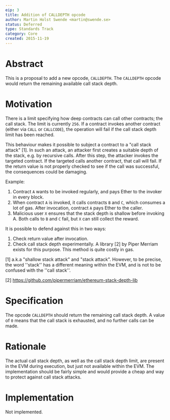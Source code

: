 ```yaml
---
eip: 3
title: Addition of CALLDEPTH opcode
author: Martin Holst Swende <martin@swende.se>
status: Deferred
type: Standards Track
category: Core
created: 2015-11-19
---
```


# Abstract

This is a proposal to add a new opcode, `CALLDEPTH`. The `CALLDEPTH` opcode would return the remaining available call stack depth.

# Motivation

There is a limit specifying how deep contracts can call other contracts; the call stack. The limit is currently `256`. If a contract invokes another contract (either via `CALL` or `CALLCODE`), the operation will fail if the call stack depth limit has been reached.

This behaviour makes it possible to subject a contract to a "call stack attack" [1]. In such an attack, an attacker first creates a suitable depth of the stack, e.g. by recursive calls. After this step, the attacker invokes the targeted contract. If the targeted calls another contract, that call will fail. If the return value is not properly checked to see if the call was successful, the consequences could be damaging.

Example:

1. Contract `A` wants to be invoked regularly, and pays Ether to the invoker in every block.
2. When contract `A` is invoked, it calls contracts `B` and `C`, which consumes a lot of gas. After invocation, contract `A` pays Ether to the caller.
3. Malicious user `X` ensures that the stack depth is shallow before invoking A. Both calls to `B` and `C` fail, but `X` can still collect the reward.

It is possible to defend against this in two ways:

1. Check return value after invocation.
2. Check call stack depth experimentally. A library [2] by Piper Merriam exists for this purpose. This method is quite costly in gas.


[1] a.k.a "shallow stack attack" and "stack attack". However, to be precise, the word ''stack'' has a different meaning within the EVM, and is not to be confused with the ''call stack''.

[2] https://github.com/pipermerriam/ethereum-stack-depth-lib

# Specification

The opcode `CALLDEPTH` should return the remaining call stack depth. A value of `0` means that the call stack is exhausted, and no further calls can be made.

# Rationale

The actual call stack depth, as well as the call stack depth limit, are present in the EVM during execution, but just not available within the EVM. The implementation should be fairly simple and would provide a cheap and way to protect against call stack attacks.

# Implementation

Not implemented.
